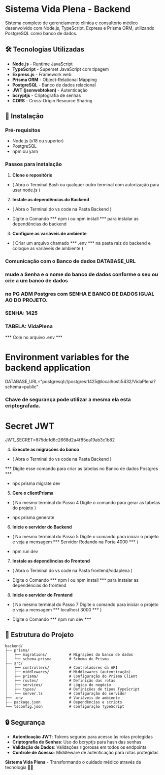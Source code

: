 # Sistema Vida Plena - Backend

Sistema completo de gerenciamento clínica e consultorio médico desenvolvido com Node.js, TypeScript, Express e Prisma ORM, utilizando PostgreSQL como banco de dados.

## 🛠 Tecnologias Utilizadas

- **Node.js** - Runtime JavaScript
- **TypeScript** - Superset JavaScript com tipagem
- **Express.js** - Framework web
- **Prisma ORM** - Object-Relational Mapping
- **PostgreSQL** - Banco de dados relacional
- **JWT (jsonwebtoken)** - Autenticação
- **bcryptjs** - Criptografia de senhas
- **CORS** - Cross-Origin Resource Sharing

## 🚀 Instalação

### Pré-requisitos
- Node.js (v18 ou superior)
- PostgreSQL
- npm ou yarn

### Passos para instalação

1. **Clone o repositório**

- ( Abra o Terminal Bash ou qualquer outro terminal com autorização para usar node.js )

2. **Instale as dependências do Backend**

- ( Abra o Terminal do vs code na Pasta Backend )

- Digite o Comando *** npm i ou npm install  *** para instalar as dependências do backend

3. **Configure as variáveis de ambiente**

- ( Criar um arquivo chamado *** .env *** na pasta raiz do backend e coloque as variáveis de ambiente )

### Comunicação com o Banco de dados DATABASE_URL
### mude a Senha e o nome do banco de dados conforme o seu ou crie a um banco de dados
### no PG ADM Postgres com SENHA E BANCO DE DADOS IGUAL AO DO PROJETO.

### SENHA: 1425
### TABELA: VidaPlena

*** Cole no arquivo .env ***

# Environment variables for the backend application
DATABASE_URL="postgresql://postgres:1425@localhost:5432/VidaPlena?schema=public"

### Chave de segurança pode utilizar a mesma ela esta criptografada.

# Secret JWT
JWT_SECRET=875ddfd6c2668d2a4f85ea19ab3c1b82

4. **Execute as migrações do banco**

- ( Abra o Terminal do vs code na Pasta Backend )

*** Digite esse comando para criar as tabelas no Banco de dados Postgres ***

- npx prisma migrate dev

5. **Gere o clientPrisma**

- ( No mesmo terminal do Passo 4 Digite o comando para gerar as tabelas do projeto )

- npx prisma generate


6. **Inicie o servidor do Backend**

- ( No mesmo terminal do Passo 5 Digite o comando para iniciar o projeto e veja a mensagem *** Servidor Rodando na Porta 4000 *** )

- npm run dev

7. **Instale as dependências do Frontend**

- ( Abra o Terminal do vs code na Pasta frontend/vidaplena )

- Digite o Comando *** npm i ou npm install  *** para instalar as dependências do frontend

8. **Inicie o servidor do Frontend**

- ( No mesmo terminal do Passo 7 Digite o comando para iniciar o projeto e veja a mensagem *** localhost 3000 *** )

- Digite o Comando *** npm run dev ***

## 📁 Estrutura do Projeto

```
backend/
├── prisma/
│   ├── migrations/          # Migrações do banco de dados
│   └── schema.prisma        # Schema do Prisma
├── src/
│   ├── controllers/         # Controladores da API 
│   ├── middlewares/         # Middlewares (autenticação)
│   ├── prisma/              # Configuração do Prisma Client
│   ├── routes/              # Definição das rotas
│   ├── services/            # Lógica de negócio
│   ├── types/               # Definições de tipos TypeScript
│   └── server.ts            # Configuração do servidor
├── .env                     # Variáveis de ambiente
├── package.json             # Dependências e scripts
└── tsconfig.json            # Configuração TypeScript
```

## 🔒 Segurança

- **Autenticação JWT**: Tokens seguros para acesso às rotas protegidas
- **Criptografia de Senhas**: Uso do bcryptjs para hash das senhas
- **Validação de Dados**: Validações rigorosas em todos os endpoints
- **Controle de Acesso**: Middleware de autenticação para rotas protegidas

**Sistema Vida Plena** - Transformando o cuidado médico através da tecnologia 🏥💙